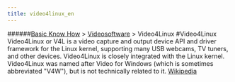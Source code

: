 ```yaml
---
title: video4linux_en
---
```

######[Basic Know How](/restreamer/wiki/basic_know_how.html) > [Videosoftware](/restreamer/wiki/videosoftware_en.html) > Video4Linux
#Video4Linux
Video4Linux or V4L is a video capture and output device API and driver framework for the Linux kernel, supporting many USB webcams, TV tuners, and other devices. Video4Linux is closely integrated with the Linux kernel. Video4Linux was named after Video for Windows (which is sometimes abbreviated "V4W"), but is not technically related to it. <a href="https://en.wikipedia.org/wiki/Video4Linux" target="_blank">Wikipedia</a>